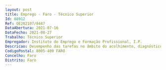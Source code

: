 ```yaml
--- 
layout: post
title: Emprego - Faro - Técnico Superior
Id: 88912
Ref: OE202107/0447
DataAbertura: 2021-07-16
DataFecho: 2021-08-27
Trabalho: Técnico Superior
Empregador: Instituto do Emprego e Formação Profissional, I.P.
Descricao: Desempenho das tarefas no âmbito do acolhimento, diagnóstico, orientação e encaminhamento dos candidatos, designadamente • Inscrever candidatos e informar sobre a atuação do Centro Qualifica • Promover sessões de informação sobre ofertas de educação e formação, mercado de trabalho e saídas profissionais • Promover sessões de orientação • Encaminhar candidatos tendo em conta informação sobre o mercado de trabalho e as ofertas de educação e formação disponíveis • Monitorizar o percurso dos candidatos • Desenvolver ações de divulgação e de informação junto de diferentes públicos • Enquadrar candidatos no processo de RVCC, profissional ou de dupla certificação • Prestar informação relativa à metodologia adotada no processo de RVCC • Acompanhar os candidatos ao longo do processo de RVCC • Integrar Júri de certificação de candidatos que desenvolveram processos  • Intervenção preferencial nos concelhos de Faro, Olhão, Loulé e Tavira.
CodigoPostal: 8005-409 FARO
Concelho: Faro
Distrito: Faro
--- 
```

